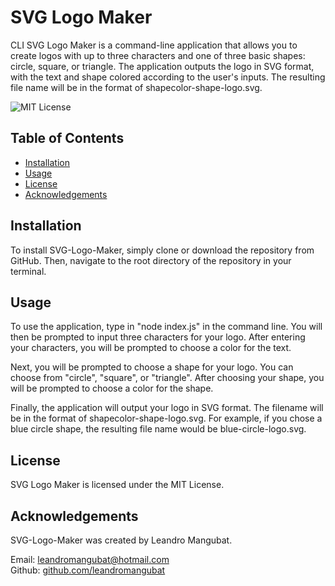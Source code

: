 # SVG Logo Maker
CLI SVG Logo Maker is a command-line application that allows you to create logos with up to three characters and one of three basic shapes: circle, square, or triangle. The application outputs the logo in SVG format, with the text and shape colored according to the user's inputs. The resulting file name will be in the format of shapecolor-shape-logo.svg.

![MIT License](https://img.shields.io/badge/license-MIT-blue.svg)

## Table of Contents

- [Installation](#installation)
- [Usage](#usage)
- [License](#license)
- [Acknowledgements](#acknowledgements)

## Installation
To install SVG-Logo-Maker, simply clone or download the repository from GitHub. Then, navigate to the root directory of the repository in your terminal.

## Usage
To use the application, type in "node index.js" in the command line. You will then be prompted to input three characters for your logo. After entering your characters, you will be prompted to choose a color for the text. 

Next, you will be prompted to choose a shape for your logo. You can choose from "circle", "square", or "triangle". After choosing your shape, you will be prompted to choose a color for the shape.

Finally, the application will output your logo in SVG format. The filename will be in the format of shapecolor-shape-logo.svg. For example, if you chose a blue circle shape, the resulting file name would be blue-circle-logo.svg.

## License
SVG Logo Maker is licensed under the MIT License.

## Acknowledgements
SVG-Logo-Maker was created by Leandro Mangubat.

Email: leandromangubat@hotmail.com  
Github: [github.com/leandromangubat](https://github.com/leandromangubat)